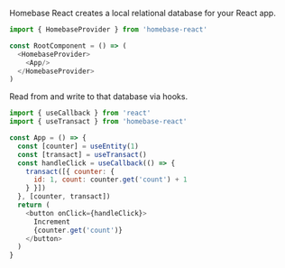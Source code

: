 Homebase React creates a local relational database for your React app.

```js
import { HomebaseProvider } from 'homebase-react'

const RootComponent = () => (
  <HomebaseProvider>
    <App/>
  </HomebaseProvider>
)
```

Read from and write to that database via hooks.

```js
import { useCallback } from 'react'
import { useTransact } from 'homebase-react'

const App = () => {
  const [counter] = useEntity(1)
  const [transact] = useTransact()
  const handleClick = useCallback(() => {
    transact([{ counter: { 
      id: 1, count: counter.get('count') + 1 
    } }])
  }, [counter, transact])
  return (
    <button onClick={handleClick}>
      Increment 
      {counter.get('count')}
    </button>
  )
}
```